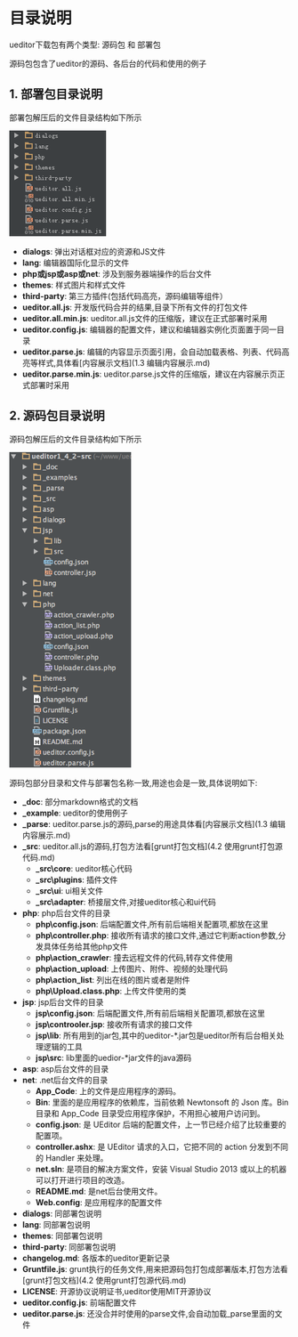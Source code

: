 # 目录说明

ueditor下载包有两个类型: 源码包 和 部署包

源码包包含了ueditor的源码、各后台的代码和使用的例子

## 1. 部署包目录说明

部署包解压后的文件目录结构如下所示

![ueditor解压后的目录列表](images/dir.png)

* **dialogs**: 弹出对话框对应的资源和JS文件
* **lang**: 编辑器国际化显示的文件
* **php或jsp或asp或net**: 涉及到服务器端操作的后台文件
* **themes**: 样式图片和样式文件
* **third-party**: 第三方插件(包括代码高亮，源码编辑等组件）
* **ueditor.all.js**: 开发版代码合并的结果,目录下所有文件的打包文件
* **ueditor.all.min.js**: ueditor.all.js文件的压缩版，建议在正式部署时采用
* **ueditor.config.js**: 编辑器的配置文件，建议和编辑器实例化页面置于同一目录
* **ueditor.parse.js**: 编辑的内容显示页面引用，会自动加载表格、列表、代码高亮等样式,具体看[内容展示文档](1.3 编辑内容展示.md)
* **ueditor.parse.min.js**: ueditor.parse.js文件的压缩版，建议在内容展示页正式部署时采用

## 2. 源码包目录说明

源码包解压后的文件目录结构如下所示

![ueditor解压后的目录列表](images/srcdir.png)

源码包部分目录和文件与部署包名称一致,用途也会是一致,具体说明如下:

* **\_doc**: 部分markdown格式的文档
* **\_example**: ueditor的使用例子
* **\_parse**: ueditor.parse.js的源码,parse的用途具体看[内容展示文档](1.3 编辑内容展示.md)
* **\_src**: ueditor.all.js的源码,打包方法看[grunt打包文档](4.2 使用grunt打包源代码.md)
    * **\_src\core**: ueditor核心代码
    * **\_src\plugins**: 插件文件
    * **\_src\ui**: ui相关文件
    * **\_src\adapter**: 桥接层文件,对接ueditor核心和ui代码
* **php**: php后台文件的目录
    * **php\config.json**: 后端配置文件,所有前后端相关配置项,都放在这里
    * **php\controller.php**: 接收所有请求的接口文件,通过它判断action参数,分发具体任务给其他php文件
    * **php\action_crawler**: 撞去远程文件的代码,转存文件使用
    * **php\action_upload**: 上传图片、附件、视频的处理代码
    * **php\action_list**: 列出在线的图片或者是附件
    * **php\Upload.class.php**: 上传文件使用的类
* **jsp**: jsp后台文件的目录
    * **jsp\config.json**: 后端配置文件,所有前后端相关配置项,都放在这里
    * **jsp\controoler.jsp**: 接收所有请求的接口文件
    * **jsp\lib**: 所有用到的jar包,其中的ueditor-\*.jar包是ueditor所有后台相关处理逻辑的工具
    * **jsp\src**: lib里面的uedior-\*jar文件的java源码
* **asp**: asp后台文件的目录
* **net**: .net后台文件的目录
    * **App_Code**: 上的文件是应用程序的源码。
    * **Bin**: 里面的是应用程序的依赖库，当前依赖 Newtonsoft 的 Json 库。Bin 目录和 App_Code 目录受应用程序保护，不用担心被用户访问到。
    * **config.json**: 是 UEditor 后端的配置文件，上一节已经介绍了比较重要的配置项。
    * **controller.ashx**: 是 UEditor 请求的入口，它把不同的 action 分发到不同的 Handler 来处理。
    * **net.sln**: 是项目的解决方案文件，安装 Visual Studio 2013 或以上的机器可以打开进行项目的改造。
    * **README.md**: 是net后台使用文件。
    * **Web.config**: 是应用程序的配置文件
* **dialogs**: 同部署包说明
* **lang**: 同部署包说明
* **themes**: 同部署包说明
* **third-party**: 同部署包说明
* **changelog.md**: 各版本的ueditor更新记录
* **Gruntfile.js**: grunt执行的任务文件,用来把源码包打包成部署版本,打包方法看[grunt打包文档](4.2 使用grunt打包源代码.md)
* **LICENSE**: 开源协议说明证书,ueditor使用MIT开源协议
* **ueditor.config.js**: 前端配置文件
* **ueditor.parse.js**: 还没合并时使用的parse文件,会自动加载_parse里面的文件
